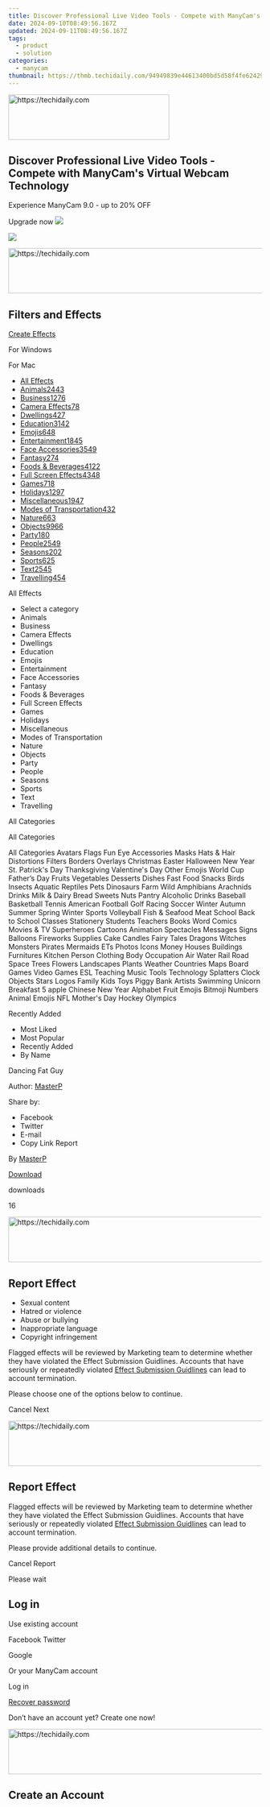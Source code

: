 ```yaml
---
title: Discover Professional Live Video Tools - Compete with ManyCam's Virtual Webcam Technology
date: 2024-09-10T08:49:56.167Z
updated: 2024-09-11T08:49:56.167Z
tags:
  - product
  - solution
categories:
  - manycam
thumbnail: https://thmb.techidaily.com/94949839e44613400bd5d58f4fe6242909222f90165f20a133ed7c6cab443aea.png
---
```






<!-- affiliate ads begin -->
<a href="https://aligracehair.sjv.io/c/5597632/2135401/19272" target="_top" id="2135401">
  <img src="//a.impactradius-go.com/display-ad/19272-2135401" border="0" alt="https://techidaily.com" width="320" height="90"/>
</a>
<img height="0" width="0" src="https://aligracehair.sjv.io/i/5597632/2135401/19272" style="position:absolute;visibility:hidden;" border="0" />
<!-- affiliate ads end -->




## Discover Professional Live Video Tools - Compete with ManyCam's Virtual Webcam Technology

Experience ManyCam 9.0 - up to 20% OFF 

 Upgrade now ![](https://download.manycam.com/images/promo/icon-close.svg) 

![](https://download.manycam.com/images/promo/icon-close.svg) 





<!-- affiliate ads begin -->
<a href="https://ephamedtechinc.pxf.io/c/5597632/2136614/26400" target="_top" id="2136614">
  <img src="//a.impactradius-go.com/display-ad/26400-2136614" border="0" alt="https://techidaily.com" width="728" height="90"/>
</a>
<img height="0" width="0" src="https://ephamedtechinc.pxf.io/i/5597632/2136614/26400" style="position:absolute;visibility:hidden;" border="0" />
<!-- affiliate ads end -->




## Filters and Effects

[Create Effects](https://tools.techidaily.com/manycam/products/) 

For Windows 

For Mac 

* [All Effects](https://tools.techidaily.com/manycam/products/)
* [Animals2443](https://tools.techidaily.com/manycam/products/)
* [Business1276](https://tools.techidaily.com/manycam/products/)
* [Camera Effects78](https://tools.techidaily.com/manycam/products/)
* [Dwellings427](https://tools.techidaily.com/manycam/products/)
* [Education3142](https://tools.techidaily.com/manycam/products/)
* [Emojis648](https://tools.techidaily.com/manycam/products/)
* [Entertainment1845](https://tools.techidaily.com/manycam/products/)
* [Face Accessories3549](https://tools.techidaily.com/manycam/products/)
* [Fantasy274](https://tools.techidaily.com/manycam/products/)
* [Foods & Beverages4122](https://tools.techidaily.com/manycam/products/)
* [Full Screen Effects4348](https://tools.techidaily.com/manycam/products/)
* [Games718](https://tools.techidaily.com/manycam/products/)
* [Holidays1297](https://tools.techidaily.com/manycam/products/)
* [Miscellaneous1947](https://tools.techidaily.com/manycam/products/)
* [Modes of Transportation432](https://tools.techidaily.com/manycam/products/)
* [Nature663](https://tools.techidaily.com/manycam/products/)
* [Objects9966](https://tools.techidaily.com/manycam/products/)
* [Party180](https://tools.techidaily.com/manycam/products/)
* [People2549](https://tools.techidaily.com/manycam/products/)
* [Seasons202](https://tools.techidaily.com/manycam/products/)
* [Sports625](https://tools.techidaily.com/manycam/products/)
* [Text2545](https://tools.techidaily.com/manycam/products/)
* [Travelling454](https://tools.techidaily.com/manycam/products/)

All Effects 
* Select a category
* Animals
* Business
* Camera Effects
* Dwellings
* Education
* Emojis
* Entertainment
* Face Accessories
* Fantasy
* Foods & Beverages
* Full Screen Effects
* Games
* Holidays
* Miscellaneous
* Modes of Transportation
* Nature
* Objects
* Party
* People
* Seasons
* Sports
* Text
* Travelling

All Categories 

All Categories

All Categories Avatars Flags Fun Eye Accessories Masks Hats & Hair Distortions Filters Borders Overlays Christmas Easter Halloween New Year St. Patrick's Day Thanksgiving Valentine's Day Other Emojis World Cup Father’s Day Fruits Vegetables Desserts Dishes Fast Food Snacks Birds Insects Aquatic Reptiles Pets Dinosaurs Farm Wild Amphibians Arachnids Drinks Milk & Dairy Bread Sweets Nuts Pantry Alcoholic Drinks Baseball Basketball Tennis American Football Golf Racing Soccer Winter Autumn Summer Spring Winter Sports Volleyball Fish & Seafood Meat School Back to School Classes Stationery Students Teachers Books Word Comics Movies & TV Superheroes Cartoons Animation Spectacles Messages Signs Balloons Fireworks Supplies Cake Candles Fairy Tales Dragons Witches Monsters Pirates Mermaids ETs Photos Icons Money Houses Buildings Furnitures Kitchen Person Clothing Body Occupation Air Water Rail Road Space Trees Flowers Landscapes Plants Weather Countries Maps Board Games Video Games ESL Teaching Music Tools Technology Splatters Clock Objects Stars Logos Family Kids Toys Piggy Bank Artists Swimming Unicorn Breakfast 5 apple Chinese New Year Alphabet Fruit Emojis Bitmoji Numbers Animal Emojis NFL Mother's Day Hockey Olympics 

Recently Added 
* Most Liked
* Most Popular
* Recently Added
* By Name

Dancing Fat Guy

Author: [MasterP](https://tools.techidaily.com/manycam/products/) 

Share by: 
* Facebook
* Twitter
* E-mail
* Copy Link
Report 

By [MasterP](https://tools.techidaily.com/manycam/products/)

[Download](https://tools.techidaily.com/manycam/products/) 

 downloads

16 





<!-- affiliate ads begin -->
<a href="https://appsumo.8odi.net/c/5597632/2130871/7443" target="_top" id="2130871">
  <img src="//a.impactradius-go.com/display-ad/7443-2130871" border="0" alt="https://techidaily.com" width="728" height="90"/>
</a>
<img height="0" width="0" src="https://appsumo.8odi.net/i/5597632/2130871/7443" style="position:absolute;visibility:hidden;" border="0" />
<!-- affiliate ads end -->




## Report Effect

* Sexual content
* Hatred or violence
* Abuse or bullying
* Inappropriate language
* Copyright infringement

 Flagged effects will be reviewed by Marketing team to determine whether they have violated the Effect Submission Guidlines. Accounts that have seriously or repeatedly violated [Effect Submission Guidlines](https://tools.techidaily.com/manycam/products/) can lead to account termination.

Please choose one of the options below to continue. 

Cancel Next 





<!-- affiliate ads begin -->
<a href="https://ephamedtechinc.pxf.io/c/5597632/2120867/26400?prodsku=mars" target="_top" id="2120867">
  <img src="//a.impactradius-go.com/display-ad/26400-2120867" border="0" alt="https://techidaily.com" width="728" height="90"/>
</a>
<img height="0" width="0" src="https://ephamedtechinc.pxf.io/i/5597632/2120867/26400?prodsku=mars" style="position:absolute;visibility:hidden;" border="0" />
<!-- affiliate ads end -->




## Report Effect

 Flagged effects will be reviewed by Marketing team to determine whether they have violated the Effect Submission Guidlines. Accounts that have seriously or repeatedly violated [Effect Submission Guidlines](https://tools.techidaily.com/manycam/products/) can lead to account termination.

Please provide additional details to continue. 

Cancel Report 

  
Please wait 

## Log in

Use existing account

Facebook Twitter 

Google

Or your ManyCam account

Log in 

[Recover password](https://tools.techidaily.com/manycam/products/) 

 Don’t have an account yet? Create one now! 





<!-- affiliate ads begin -->
<a href="https://review-au.sjv.io/c/5597632/2135316/14409" target="_top" id="2135316">
  <img src="//a.impactradius-go.com/display-ad/14409-2135316" border="0" alt="https://techidaily.com" width="728" height="90"/>
</a>
<img height="0" width="0" src="https://review-au.sjv.io/i/5597632/2135316/14409" style="position:absolute;visibility:hidden;" border="0" />
<!-- affiliate ads end -->




## Create an Account





<!-- affiliate ads begin -->
<span id="2135472">
					<video width="864" height="1536" style="cursor:pointer"
           poster="//a.impactradius-go.com/display-clicktoplayimage/2135472.png"
           onclick="if(!this.playClicked){this.play();this.setAttribute('controls',true);this.playClicked=true;}">
	   <source src="//a.impactradius-go.com/display-ad/18498-2135472">
	   <img src="//a.impactradius-go.com/display-clicktoplayimage/2135472.png" style="border: none; height: 100%; width: 100%; object-fit: contain">
	</video>
	<div style="width:540px;text-align:center"><a href="javascript:window.open(decodeURIComponent('https%3A%2F%2Funicoeye.pxf.io%2Fc%2F5597632%2F2135472%2F18498'), '_blank');void(0);">Click here</a></div>
</span>
<img height="0" width="0" src="https://imp.pxf.io/i/5597632/2135472/18498" style="position:absolute;visibility:hidden;" border="0" />
<!-- affiliate ads end -->




## It takes less than a minute. If you already have an account, please Log in.

First Name 

Last Name 

Email 

Password  
(Minimum 6 characters) 

Strength: 

Empty

Too Short

Bad

Good

Strong

Excellent

Please keep me updated with ManyCam news and promotions 

Create 

Choosing Create means that you agree to the ManyCam Terms of Service Agreement and Privacy Policy.

This beta is for users with paid subscriptions only.

<ins class="adsbygoogle"
     style="display:block"
     data-ad-format="autorelaxed"
     data-ad-client="ca-pub-7571918770474297"
     data-ad-slot="1223367746"></ins>



<ins class="adsbygoogle"
     style="display:block"
     data-ad-client="ca-pub-7571918770474297"
     data-ad-slot="8358498916"
     data-ad-format="auto"
     data-full-width-responsive="true"></ins>

<span class="atpl-alsoreadstyle">Also read:</span>
<div><ul>
<li><a href="https://screen-recording.techidaily.com/new-2024-approved-top-5-techniques-for-storing-lol-battles/"><u>[New] 2024 Approved  Top 5 Techniques for Storing LOL Battles</u></a></li>
<li><a href="https://video-capture.techidaily.com/new-creative-constructs-top-6-minimalist-mini-mansions/"><u>[New] Creative Constructs  Top 6 Minimalist Mini-Mansions</u></a></li>
<li><a href="https://visual-screen-recording.techidaily.com/new-freewayframe-the-road-to-effortless-game-snapshots-in-24/"><u>[New] FreewayFrame  The Road to Effortless Game Snapshots in '24</u></a></li>
<li><a href="https://facebook-record-videos.techidaily.com/new-in-2024-a-compre-written-by-dr-john-smith-phd-in-environmental-science/"><u>[New] In 2024, A Compre Written By  Dr. John Smith, PhD in Environmental Science</u></a></li>
<li><a href="https://instagram-videos.techidaily.com/new-in-2024-scaling-movies-on-a-mac-for-impeccable-instagram-shares/"><u>[New] In 2024, Scaling Movies on a Mac for Impeccable Instagram Shares</u></a></li>
<li><a href="https://snapchat-videos.techidaily.com/updated-2024-approved-how-to-save-snapchat-videos-with-apps-on-android-and-mac/"><u>[Updated] 2024 Approved  How to Save Snapchat Videos with Apps on Android and Mac</u></a></li>
<li><a href="https://screen-mirroring-recording.techidaily.com/updated-beginner-friendly-iphone-screen-recording-techniques-for-2024/"><u>[Updated] Beginner-Friendly Iphone Screen Recording Techniques for 2024</u></a></li>
<li><a href="https://youtube-zero.techidaily.com/ed-discover-the-leading-youtube-to-webm-converter-tools-for-2024/"><u>[Updated] Discover the Leading YouTube-to-WebM Converter Tools for 2024</u></a></li>
<li><a href="https://extra-skills.techidaily.com/updated-master-list-of-best-mp4-players/"><u>[Updated] Master List of Best MP4 Players</u></a></li>
<li><a href="https://extra-support.techidaily.com/updated-snicker-sphere-top-grade-no-charge-memes/"><u>[Updated] Snicker Sphere  Top-Grade, No-Charge Memes</u></a></li>
<li><a href="https://some-guidance.techidaily.com/updated-the-art-of-audio-integration-tunes-for-your-microsoft-slides/"><u>[Updated] The Art of Audio Integration  Tunes for Your Microsoft Slides</u></a></li>
<li><a href="https://fox-http.techidaily.com/updated-ultimate-guide-to-the-finest-3d-blu-ray-equipment-for-2024/"><u>[Updated] Ultimate Guide to the Finest 3D Blu-Ray Equipment for 2024</u></a></li>
<li><a href="https://some-techniques.techidaily.com/updated-virtual-reality-terms-you-should-know/"><u>[Updated] Virtual Reality Terms You Should Know</u></a></li>
<li><a href="https://discover-docs.techidaily.com/iphoneandroid5/"><u>「🔁魅力的な動画を一発で手早く作成！ iPhone/Android用の逆再生アプリトップ5」</u></a></li>
<li><a href="https://discover-docs.techidaily.com/44cm5pya5paw44k544oi44oq44o844og6yyy55s744k944ov44oi44km44kn44ki44gu5lia6iis5oplusq5l6b5ael44kb44gplus44gx44gf77yb44oa44km44oz44ot44o844oj44go5pon5l2c44ks44100/"><u>「最新ストリーム録画ソフトウェアの一般提供始めました！ダウンロードと操作ガイドを共有」</u></a></li>
<li><a href="https://discover-docs.techidaily.com/1-free-download-hub-ultimate-collection-of-dvd-ripper-and-hd-video-converter-tools/"><u>1. FREE Download Hub: Ultimate Collection of DVD Ripper and HD Video Converter Tools</u></a></li>
<li><a href="https://fox-access.techidaily.com/2024-approved-lightning-fast-windows-data-analysis-guide/"><u>2024 Approved  Lightning-Fast Windows Data Analysis Guide</u></a></li>
<li><a href="https://fox-blue.techidaily.com/2024-approved-secrets-to-writing-compelling-vlog-dialogues/"><u>2024 Approved  Secrets to Writing Compelling Vlog Dialogues</u></a></li>
<li><a href="https://some-tips.techidaily.com/2024-approved-unveiling-the-perfect-gaming-experience-kinemaster-on-android/"><u>2024 Approved  Unveiling the Perfect Gaming Experience  KineMaster on Android</u></a></li>
<li><a href="https://android-location-track.techidaily.com/5-ways-to-track-xiaomi-redmi-12-without-app-drfone-by-drfone-virtual-android/"><u>5 Ways to Track Xiaomi Redmi 12 without App | Dr.fone</u></a></li>
<li><a href="https://discover-docs.techidaily.com/1725285608419-2022dvd/"><u>如何有效地在電腦上保存2022年DVD影片：最佳方法介紹</u></a></li>
<li><a href="https://discover-docs.techidaily.com/macwindows-10-mov-mp4/"><u>無需任何花費的方法：Mac及Windows 10 MOV 轉成 MP4</u></a></li>
<li><a href="https://discover-docs.techidaily.com/1725290178504-dvd-mp4/"><u>轉換 DVD 到 MP4: 提升電影及影片品質的最佳軟件選擇</u></a></li>
<li><a href="https://discover-docs.techidaily.com/acces-gratuit-au-decodeur-hevc-optimisation-de-lexperience-video-4k8k/"><u>Accès Gratuit Au Décodeur HEVC : Optimisation De L'expérience Vidéo 4K/8K</u></a></li>
<li><a href="https://discover-docs.techidaily.com/avchd-zu-mp4-konvertieren-top-methoden-zur-aufrechterhaltung-der-bildqualitat/"><u>AVCHD Zu MP4 Konvertieren - Top-Methoden Zur Aufrechterhaltung Der Bildqualität</u></a></li>
<li><a href="https://discover-docs.techidaily.com/best-free-holiday-hits-engaging-christmas-songs-for-children-2023-edition/"><u>Best Free Holiday Hits: Engaging Christmas Songs for Children, 2023 Edition</u></a></li>
<li><a href="https://discover-docs.techidaily.com/best-portable-dvd-players-of-2astery-aiding-childrens-entertainment-needs-top-picks/"><u>Best Portable DVD Players of 2Astery, Aiding Children’s Entertainment Needs - Top Picks</u></a></li>
<li><a href="https://discover-docs.techidaily.com/complete-guide-repairing-scratches-on-dvds-for-successful-data-retrieval/"><u>Complete Guide: Repairing Scratches on DVDs for Successful Data Retrieval</u></a></li>
<li><a href="https://discover-docs.techidaily.com/comprehensive-guide-to-digiarty-softwares-winxdvd-eula-compliance/"><u>Comprehensive Guide to Digiarty Software's WinXDVD EULA Compliance</u></a></li>
<li><a href="https://discover-docs.techidaily.com/compresseur-video-de-haute-definition-reduction-de-taille-jusqua-90-pour-les-formats-hd-4k-et-8k/"><u>Compresseur Vidéo De Haute Définition : Réduction De Taille Jusqu'à 90% Pour Les Formats HD, 4K Et 8K</u></a></li>
<li><a href="https://graphic-issues.techidaily.com/curtailing-the-choreography-of-a-flickering-display/"><u>Curtailing the Choreography of a Flickering Display</u></a></li>
<li><a href="https://discover-docs.techidaily.com/download-the-ultimate-no-cost-dvd-maker-for-windows-winx-author-edition/"><u>Download the Ultimate No-Cost DVD Maker for Windows, WinX Author Edition</u></a></li>
<li><a href="https://discover-docs.techidaily.com/dvd-r-dvdplusr/"><u>DVD-R: その仕組みと容量について学ぶ - DVD+Rと比べた違い、書き込めない・再生不可時の対処法も解析</u></a></li>
<li><a href="https://discover-docs.techidaily.com/exclusive-selection-obscure-cinema-collected-on-discs/"><u>Exclusive Selection: Obscure Cinema Collected on Discs</u></a></li>
<li><a href="https://discover-docs.techidaily.com/expert-advice-choosing-the-best-video-converter-tools-and-applications/"><u>Expert Advice: Choosing the Best Video Converter Tools & Applications</u></a></li>
<li><a href="https://discover-docs.techidaily.com/expert-dvd-to-video-converter-by-digiarty-tailored-for-seamless-media-format-changes/"><u>Expert DVD-to-Video Converter by Digiarty - Tailored for Seamless Media Format Changes</u></a></li>
<li><a href="https://tech-hub.techidaily.com/exploring-the-hidden-dangers-of-ai-conversations/"><u>Exploring the Hidden Dangers of AI Conversations</u></a></li>
<li><a href="https://windows11.techidaily.com/fixing-unauthorized-geforce-setting-error-on-modern-windows-versions/"><u>Fixing Unauthorized GeForce Setting Error on Modern Windows Versions</u></a></li>
<li><a href="https://discover-docs.techidaily.com/guide-simple-comment-copier-votre-collection-dvd-sur-disque-dur-avec-windows-11107-and-mac-os-x/"><u>Guide Simple : Comment Copier Votre Collection DVD Sur Disque Dur Avec Windows 11/10/7 & Mac OS X</u></a></li>
<li><a href="https://activate-lock.techidaily.com/in-2024-how-to-unlock-apple-id-activation-lock-on-iphone-13-by-drfone-ios/"><u>In 2024, How to Unlock Apple ID Activation Lock On iPhone 13?</u></a></li>
<li><a href="https://pokemon-go-android.techidaily.com/in-2024-the-ultimate-guide-to-get-the-rare-candy-on-pokemon-go-fire-red-on-poco-f5-pro-5g-drfone-by-drfone-virtual-android/"><u>In 2024, The Ultimate Guide to Get the Rare Candy on Pokemon Go Fire Red On Poco F5 Pro 5G | Dr.fone</u></a></li>
<li><a href="https://sim-unlock.techidaily.com/in-2024-three-ways-to-sim-unlock-xiaomi-14-by-drfone-android/"><u>In 2024, Three Ways to Sim Unlock Xiaomi 14</u></a></li>
<li><a href="https://video-capture.techidaily.com/in-depth-look-at-screenrec-your-laptops-best-friend/"><u>In-Depth Look at ScreenRec  Your Laptop's Best Friend</u></a></li>
<li><a href="https://discover-docs.techidaily.com/itunes-digital-rights-management-drm-extraction-streamlined-conversion-and-transfer-of-music-films-and-audiobooks/"><u>ITunes Digital Rights Management (DRM) Extraction: Streamlined Conversion & Transfer of Music, Films & Audiobooks</u></a></li>
<li><a href="https://discover-docs.techidaily.com/kaufen-sie-die-vollstandige-version-von-winxvideo-ai-mit-exklusiven-funktionen-gratis-upgrade-inbegriffen/"><u>Kaufen Sie Die Vollständige Version Von WinxVideo AI Mit Exklusiven Funktionen – Gratis-Upgrade Inbegriffen!</u></a></li>
<li><a href="https://discover-docs.techidaily.com/maximize-your-data-storage-save-over-47gb-on-a-single-dvd-with-dvd-compression-techniques/"><u>Maximize Your Data Storage: Save Over 4.7GB on a Single DVD with DVD Compression Techniques!</u></a></li>
<li><a href="https://discover-docs.techidaily.com/meilleurs-lecteurs-de-fichiers-wmv-pour-mac-os-windows-11-android-et-iphone-top-picks/"><u>Meilleurs Lecteurs De Fichiers WMV Pour Mac OS, Windows 11, Android Et iPhone - Top Picks</u></a></li>
<li><a href="https://discover-docs.techidaily.com/melhores-gravatas-de-dvd-para-mp3-em-2023-guia-completo-para-windows-e-mac/"><u>Melhores Gravatas De DVD Para MP3 Em 2023: Guia Completo Para Windows E Mac</u></a></li>
<li><a href="https://discover-docs.techidaily.com/os-10-mais-eficientes-programas-de-software-livre-para-copia-e-gravacao-de-dvd-opcoes-gratuitas/"><u>Os 10 Mais Eficientes Programas De Software Livre Para Cópia E Gravação De DVD - Opções Gratuitas</u></a></li>
<li><a href="https://android-pokemon-go.techidaily.com/pokemon-go-no-gps-signal-heres-every-possible-solution-on-xiaomi-redmi-note-13-proplus-5g-drfone-by-drfone-virtual-android/"><u>Pokemon Go No GPS Signal? Heres Every Possible Solution On Xiaomi Redmi Note 13 Pro+ 5G | Dr.fone</u></a></li>
<li><a href="https://discover-docs.techidaily.com/quick-solutions-for-when-your-tv-wont-show-dvd-subtitles-step-by-step-instructions/"><u>Quick Solutions for When Your TV Won't Show DVD Subtitles - Step-by-Step Instructions</u></a></li>
<li><a href="https://discover-docs.techidaily.com/rapido-e-facile-conversione-dvd-ai-formati-mp4hevc-con-correzione-degli-errori/"><u>Rapido E Facile Conversione DVD Ai Formati MP4/HEVC Con Correzione Degli Errori</u></a></li>
<li><a href="https://discover-docs.techidaily.com/resizing-your-content-seamlessly-a-cost-free-tutorial-on-fitting-videos-to-instagrams-requirements/"><u>Resizing Your Content Seamlessly: A Cost-Free Tutorial on Fitting Videos to Instagram's Requirements</u></a></li>
<li><a href="https://discover-docs.techidaily.com/step-by-step-guide-on-windows-dvd-creation-software-convert-edit-and-enjoy-your-videos/"><u>Step-by-Step Guide on Windows DVD Creation Software: Convert, Edit, & Enjoy Your Videos</u></a></li>
<li><a href="https://discover-docs.techidaily.com/step-by-step-guide-upscaling-your-videos-to-hd-or-4k-resolution-on-pcs-and-macs/"><u>Step-by-Step Guide: Upscaling Your Videos to HD or 4K Resolution on PCs & Macs</u></a></li>
<li><a href="https://discover-docs.techidaily.com/step-by-step-solution-overcoming-dvd-title-scanning-challenges-with-handbrake/"><u>Step-by-Step Solution: Overcoming DVD Title Scanning Challenges with HandBrake</u></a></li>
<li><a href="https://mondly-stories.techidaily.com/the-story-of-a-life-that-moves-mountains/"><u>The Story of a Life That Moves Mountains</u></a></li>
<li><a href="https://instagram-videos.techidaily.com/the-ultimate-guide-producing-exceptional-igtv-content-on-mobile-and-dslrs/"><u>The Ultimate Guide  Producing Exceptional IGTV Content on Mobile & DSLRs</u></a></li>
<li><a href="https://android-location-track.techidaily.com/top-4-ways-to-trace-tecno-spark-10-5g-location-drfone-by-drfone-virtual-android/"><u>Top 4 Ways to Trace Tecno Spark 10 5G Location | Dr.fone</u></a></li>
<li><a href="https://discover-docs.techidaily.com/top-5-dvd-to-xvid-conversion-tools-for-quality-video-editing/"><u>Top 5 DVD to Xvid Conversion Tools for Quality Video Editing</u></a></li>
<li><a href="https://discover-docs.techidaily.com/windows-10113/"><u>Windows 10/11向け人気フリーコーデックセットベスト3 - 忙しいビデオ編集者に最適!</u></a></li>
<li><a href="https://discover-docs.techidaily.com/winx-dvd-ripper-and-video-transformation-tools-the-ultimate-guide-to-streamlined-digital-file-management/"><u>WinX DVD Ripper & Video Transformation Tools: The Ultimate Guide to Streamlined Digital File Management</u></a></li>
<li><a href="https://discover-docs.techidaily.com/1725286995781-winxdvd/"><u>WinXDVD 的運用技術分享與合作方法</u></a></li>
<li><a href="https://discover-docs.techidaily.com/winxdvd-ultimate-toolkit-professional-dvd-ripping-and-iphone-video-transfers/"><u>WinXDVD Ultimate Toolkit - Professional DVD Ripping & iPhone Video Transfers</u></a></li>
</ul></div>

